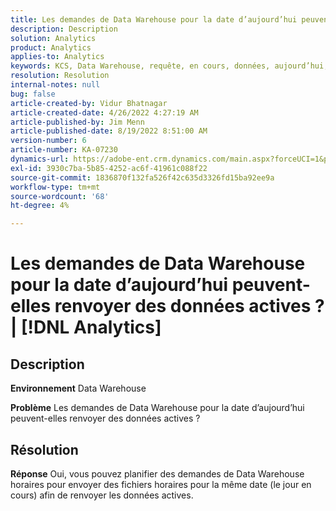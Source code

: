 ```yaml
---
title: Les demandes de Data Warehouse pour la date d’aujourd’hui peuvent-elles renvoyer des données actives ? | [!DNL Analytics]
description: Description
solution: Analytics
product: Analytics
applies-to: Analytics
keywords: KCS, Data Warehouse, requête, en cours, données, aujourd’hui, date, [!DNL Analytics]
resolution: Resolution
internal-notes: null
bug: false
article-created-by: Vidur Bhatnagar
article-created-date: 4/26/2022 4:27:19 AM
article-published-by: Jim Menn
article-published-date: 8/19/2022 8:51:00 AM
version-number: 6
article-number: KA-07230
dynamics-url: https://adobe-ent.crm.dynamics.com/main.aspx?forceUCI=1&pagetype=entityrecord&etn=knowledgearticle&id=2f170927-19c5-ec11-a7b6-0022480a1004
exl-id: 3930c7ba-5b85-4252-ac6f-41961c088f22
source-git-commit: 1836870f132fa526f42c635d3326fd15ba92ee9a
workflow-type: tm+mt
source-wordcount: '68'
ht-degree: 4%

---
```


# Les demandes de Data Warehouse pour la date d’aujourd’hui peuvent-elles renvoyer des données actives ? | [!DNL Analytics]

## Description


<b>Environnement</b>
Data Warehouse

<b>Problème</b>
Les demandes de Data Warehouse pour la date d’aujourd’hui peuvent-elles renvoyer des données actives ?


## Résolution


<b>Réponse</b>
Oui, vous pouvez planifier des demandes de Data Warehouse horaires pour envoyer des fichiers horaires pour la même date (le jour en cours) afin de renvoyer les données actives.
